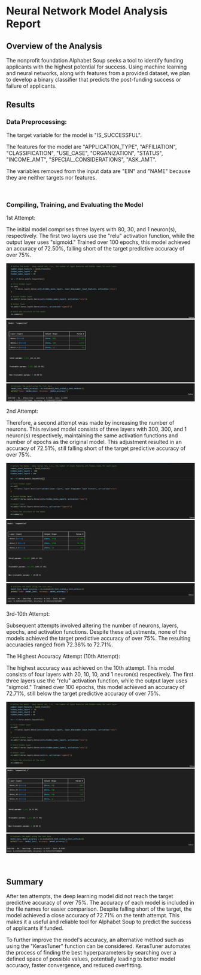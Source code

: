# Neural Network Model Analysis Report

## Overview of the Analysis
The nonprofit foundation Alphabet Soup seeks a tool to identify funding applicants with the highest potential for success. Using machine learning and neural networks, along with features from a provided dataset, we plan to develop a binary classifier that predicts the post-funding success or failure of applicants.
<br/>

## Results

### Data Preprocessing:
The target variable for the model is "IS_SUCCESSFUL".

The features for the model are "APPLICATION_TYPE", "AFFILIATION", "CLASSIFICATION", "USE_CASE", "ORGANIZATION", "STATUS", "INCOME_AMT", "SPECIAL_CONSIDERATIONS", "ASK_AMT".

The variables removed from the input data are "EIN" and "NAME" because they are neither targets nor features.

<br/>

### Compiling, Training, and Evaluating the Model
1st Attempt:

The initial model comprises three layers with 80, 30, and 1 neuron(s), respectively. The first two layers use the "relu" activation function, while the output layer uses "sigmoid." Trained over 100 epochs, this model achieved an accuracy of 72.50%, falling short of the target predictive accuracy of over 75%.

![alt text](https://github.com/Anton0Lee/Deep-learning-challenge/blob/main/Images/Attempt%201%20(Codes).png)
![alt text](https://github.com/Anton0Lee/Deep-learning-challenge/blob/main/Images/Attempt%201%20(Neurons).png)
![alt text](https://github.com/Anton0Lee/Deep-learning-challenge/blob/main/Images/Attempt%201%20(Accuracy).png)

2nd Attempt:

Therefore, a second attempt was made by increasing the number of neurons. This revised model consists of three layers with 300, 300, and 1 neuron(s) respectively, maintaining the same activation functions and number of epochs as the original model. This adjustment resulted in an accuracy of 72.51%, still falling short of the target predictive accuracy of over 75%.

![alt text](https://github.com/Roy-Ip/deep-learning-challenge/blob/main/Images/Attempt%202%20(Codes).png)
![alt text](https://github.com/Roy-Ip/deep-learning-challenge/blob/main/Images/Attempt%202%20(Neurons).png)
![alt text](https://github.com/Roy-Ip/deep-learning-challenge/blob/main/Images/Attempt%202%20(Accuracy).png)

3rd-10th Attempt:

Subsequent attempts involved altering the number of neurons, layers, epochs, and activation functions. Despite these adjustments, none of the models achieved the target predictive accuracy of over 75%. The resulting accuracies ranged from 72.36% to 72.71%.

The Highest Accuracy Attempt (10th Attempt):

The highest accuracy was achieved on the 10th attempt. This model consists of four layers with 20, 10, 10, and 1 neuron(s) respectively. The first three layers use the "relu" activation function, while the output layer uses "sigmoid." Trained over 100 epochs, this model achieved an accuracy of 72.71%, still below the target predictive accuracy of over 75%.

![alt text](https://github.com/Roy-Ip/deep-learning-challenge/blob/main/Images/Attempt%2010%20(Codes).png)
![alt text](https://github.com/Roy-Ip/deep-learning-challenge/blob/main/Images/Attempt%2010%20(Neurons).png)
![alt text](https://github.com/Roy-Ip/deep-learning-challenge/blob/main/Images/Attempt%2010%20(Accuracy).png)


<br/>

## Summary
After ten attempts, the deep learning model did not reach the target predictive accuracy of over 75%. The accuracy of each model is included in the file names for easier comparison. Despite falling short of the target, the model achieved a close accuracy of 72.71% on the tenth attempt. This makes it a useful and reliable tool for Alphabet Soup to predict the success of applicants if funded.

To further improve the model's accuracy, an alternative method such as using the "KerasTuner" function can be considered. KerasTuner automates the process of finding the best hyperparameters by searching over a defined space of possible values, potentially leading to better model accuracy, faster convergence, and reduced overfitting.

